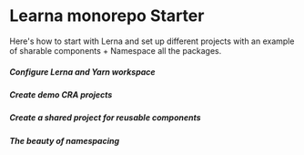 # Learna monorepo Starter

Here's how to start with Lerna and set up different projects with an example of sharable components + Namespace all the packages.

##### Configure Lerna and Yarn workspace
##### Create demo CRA projects
##### Create a shared project for reusable components
##### The beauty of namespacing



